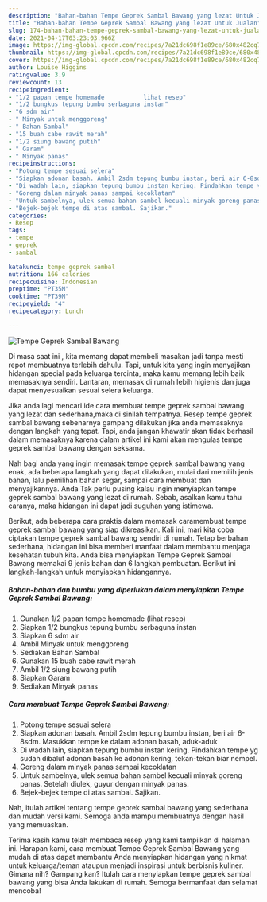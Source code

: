 ```yaml
---
description: "Bahan-bahan Tempe Geprek Sambal Bawang yang lezat Untuk Jualan"
title: "Bahan-bahan Tempe Geprek Sambal Bawang yang lezat Untuk Jualan"
slug: 174-bahan-bahan-tempe-geprek-sambal-bawang-yang-lezat-untuk-jualan
date: 2021-04-17T03:23:03.966Z
image: https://img-global.cpcdn.com/recipes/7a21dc698f1e89ce/680x482cq70/tempe-geprek-sambal-bawang-foto-resep-utama.jpg
thumbnail: https://img-global.cpcdn.com/recipes/7a21dc698f1e89ce/680x482cq70/tempe-geprek-sambal-bawang-foto-resep-utama.jpg
cover: https://img-global.cpcdn.com/recipes/7a21dc698f1e89ce/680x482cq70/tempe-geprek-sambal-bawang-foto-resep-utama.jpg
author: Louise Higgins
ratingvalue: 3.9
reviewcount: 13
recipeingredient:
- "1/2 papan tempe homemade           lihat resep"
- "1/2 bungkus tepung bumbu serbaguna instan"
- "6 sdm air"
- " Minyak untuk menggoreng"
- " Bahan Sambal"
- "15 buah cabe rawit merah"
- "1/2 siung bawang putih"
- " Garam"
- " Minyak panas"
recipeinstructions:
- "Potong tempe sesuai selera"
- "Siapkan adonan basah. Ambil 2sdm tepung bumbu instan, beri air 6-8sdm. Masukkan tempe ke dalam adonan basah, aduk-aduk"
- "Di wadah lain, siapkan tepung bumbu instan kering. Pindahkan tempe yg sudah dibalut adonan basah ke adonan kering, tekan-tekan biar nempel."
- "Goreng dalam minyak panas sampai kecoklatan"
- "Untuk sambelnya, ulek semua bahan sambel kecuali minyak goreng panas. Setelah diulek, guyur dengan minyak panas."
- "Bejek-bejek tempe di atas sambal. Sajikan."
categories:
- Resep
tags:
- tempe
- geprek
- sambal

katakunci: tempe geprek sambal 
nutrition: 166 calories
recipecuisine: Indonesian
preptime: "PT35M"
cooktime: "PT39M"
recipeyield: "4"
recipecategory: Lunch

---
```



![Tempe Geprek Sambal Bawang](https://img-global.cpcdn.com/recipes/7a21dc698f1e89ce/680x482cq70/tempe-geprek-sambal-bawang-foto-resep-utama.jpg)

Di masa  saat ini , kita memang dapat membeli masakan jadi tanpa mesti repot membuatnya terlebih dahulu. Tapi, untuk kita yang ingin menyajikan hidangan special pada keluarga tercinta, maka kamu memang lebih baik memasaknya sendiri. Lantaran, memasak di rumah lebih higienis dan juga dapat menyesuaikan sesuai selera keluarga.

Jika anda lagi mencari ide cara membuat tempe geprek sambal bawang yang lezat dan sederhana,maka di sinilah tempatnya. Resep tempe geprek sambal bawang  sebenarnya gampang dilakukan jika anda memasaknya dengan langkah yang tepat. Tapi, anda jangan khawatir akan tidak berhasil dalam memasaknya 
karena dalam artikel ini kami akan mengulas tempe geprek sambal bawang dengan seksama.  



Nah bagi anda yang ingin memasak tempe geprek sambal bawang yang enak, ada beberapa langkah yang dapat dilakukan, mulai dari memilih jenis bahan, lalu pemilihan bahan segar, sampai cara membuat dan menyajikannya. Anda Tak perlu pusing kalau ingin menyiapkan tempe geprek sambal bawang yang lezat di rumah. Sebab, asalkan kamu  tahu caranya, maka hidangan ini dapat jadi suguhan yang istimewa.

Berikut, ada beberapa cara praktis  dalam memasak caramembuat tempe geprek sambal bawang yang siap dikreasikan. Kali ini, mari kita coba ciptakan tempe geprek sambal bawang sendiri di rumah. Tetap berbahan sederhana, hidangan ini bisa memberi manfaat dalam membantu menjaga kesehatan tubuh kita. Anda bisa menyiapkan Tempe Geprek Sambal Bawang memakai 9 jenis bahan dan 6 langkah pembuatan. Berikut ini langkah-langkah untuk menyiapkan hidangannya.

<!--inarticleads1-->

##### Bahan-bahan dan bumbu yang diperlukan dalam menyiapkan Tempe Geprek Sambal Bawang:

1. Gunakan 1/2 papan tempe homemade           (lihat resep)
1. Siapkan 1/2 bungkus tepung bumbu serbaguna instan
1. Siapkan 6 sdm air
1. Ambil  Minyak untuk menggoreng
1. Sediakan  Bahan Sambal
1. Gunakan 15 buah cabe rawit merah
1. Ambil 1/2 siung bawang putih
1. Siapkan  Garam
1. Sediakan  Minyak panas




<!--inarticleads2-->

##### Cara membuat Tempe Geprek Sambal Bawang:

1. Potong tempe sesuai selera
1. Siapkan adonan basah. Ambil 2sdm tepung bumbu instan, beri air 6-8sdm. Masukkan tempe ke dalam adonan basah, aduk-aduk
1. Di wadah lain, siapkan tepung bumbu instan kering. Pindahkan tempe yg sudah dibalut adonan basah ke adonan kering, tekan-tekan biar nempel.
1. Goreng dalam minyak panas sampai kecoklatan
1. Untuk sambelnya, ulek semua bahan sambel kecuali minyak goreng panas. Setelah diulek, guyur dengan minyak panas.
1. Bejek-bejek tempe di atas sambal. Sajikan.




Nah, itulah artikel tentang  tempe geprek sambal bawang  yang sederhana dan mudah versi kami. Semoga anda mampu membuatnya dengan hasil yang memuaskan. 

Terima kasih kamu telah membaca resep yang kami tampilkan di halaman ini. Harapan kami, cara membuat  Tempe Geprek Sambal Bawang yang mudah di atas dapat membantu Anda menyiapkan hidangan yang nikmat untuk keluarga/teman ataupun menjadi inspirasi untuk berbisnis kuliner. Gimana nih? Gampang kan? Itulah cara menyiapkan tempe geprek sambal bawang yang bisa Anda lakukan di rumah. Semoga bermanfaat dan selamat mencoba!

